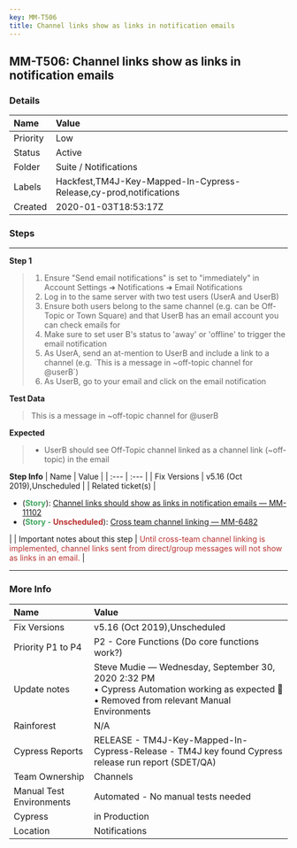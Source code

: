 ```yaml
---
key: MM-T506
title: Channel links show as links in notification emails
---
```


## MM-T506: Channel links show as links in notification emails

### Details

| Name     | Value                                                             |
| :------- | :---------------------------------------------------------------- |
| Priority | Low                                                               |
| Status   | Active                                                            |
| Folder   | Suite / Notifications                                             |
| Labels   | Hackfest,TM4J-Key-Mapped-In-Cypress-Release,cy-prod,notifications |
| Created  | 2020-01-03T18:53:17Z                                              |

### Steps

<hr/>

**Step 1**

> <article><ol><li>Ensure "Send email notifications" is set to "immediately" in Account Settings ➜ Notifications ➜ Email Notifications</li><li>Log in to the same server with two test users (UserA and UserB)</li><li>Ensure both users belong to the same channel (e.g. can be Off-Topic or Town Square) and that UserB has an email account you can check emails for</li><li>Make sure to set user B's status to 'away' or 'offline' to trigger the email notification</li><li>As UserA, send an at-mention to UserB and include a link to a channel (e.g. `This is a message in ~off-topic channel for @userB`)</li><li>As UserB, go to your email and click on the email notification</li></ol></article>

**Test Data**

> <article>This is a message in ~off-topic channel for @userB</article>

**Expected**

> <article><ul><li>UserB should see Off-Topic channel linked as a channel link (~off-topic) in the email</li></ul></article>

**Step Info**
| Name | Value |
| :--- | :--- |
| Fix Versions | v5.16 (Oct 2019),Unscheduled |
| Related ticket(s) | <ul><li>(<strong><span style="color: rgb(65, 168, 95);">Story</span></strong>): <a href="https://mattermost.atlassian.net/browse/MM-11102" rel="noopener noreferrer" target="_blank">Channel links should show as links in notification emails — MM-11102</a></li><li>(<strong><span style="color: rgb(65, 168, 95);">Story - </span><span style="color: rgb(184, 49, 47);">Unscheduled</span></strong>): <a href="https://mattermost.atlassian.net/browse/MM-6482" rel="noopener noreferrer" target="_blank">Cross team channel linking — MM-6482</a></li></ul> |
| Important notes about this step | <span style="color: rgb(184, 49, 47);">Until cross-team channel linking is implemented, channel links sent from direct/group messages will not show as links in an email.</span> |

<hr/>

### More Info

| Name                     | Value                                                                                                                                            |
| :----------------------- | :----------------------------------------------------------------------------------------------------------------------------------------------- |
| Fix Versions             | v5.16 (Oct 2019),Unscheduled                                                                                                                     |
| Priority P1 to P4        | P2 - Core Functions (Do core functions work?)                                                                                                    |
| Update notes             | Steve Mudie — Wednesday, September 30, 2020 2:32 PM<br>• Cypress Automation working as expected 🎉<br>• Removed from relevant Manual Environments |
| Rainforest               | N/A                                                                                                                                              |
| Cypress Reports          | RELEASE - TM4J-Key-Mapped-In-Cypress-Release - TM4J key found Cypress release run report (SDET/QA)                                               |
| Team Ownership           | Channels                                                                                                                                         |
| Manual Test Environments | Automated - No manual tests needed                                                                                                               |
| Cypress                  | in Production                                                                                                                                    |
| Location                 | Notifications                                                                                                                                    |
